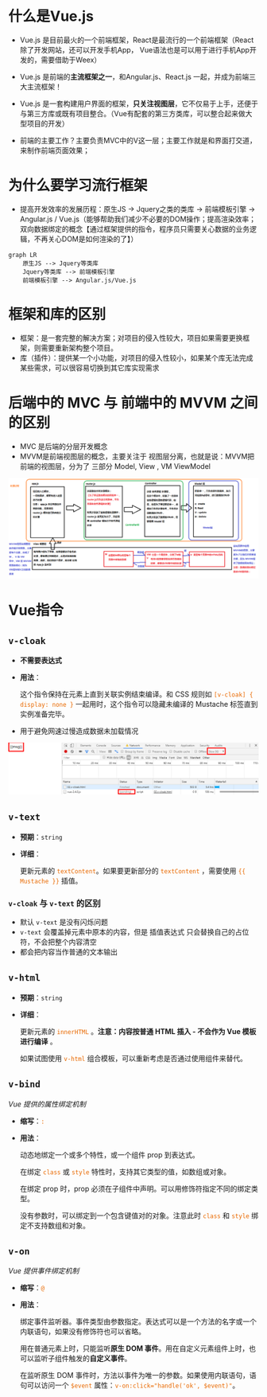 # 什么是Vue.js

- Vue.js 是目前最火的一个前端框架，React是最流行的一个前端框架（React除了开发网站，还可以开发手机App， Vue语法也是可以用于进行手机App开发的，需要借助于Weex）

- Vue.js 是前端的**主流框架之一**，和Angular.js、React.js 一起，并成为前端三大主流框架！
- Vue.js 是一套构建用户界面的框架，**只关注视图层**，它不仅易于上手，还便于与第三方库或既有项目整合。（Vue有配套的第三方类库，可以整合起来做大型项目的开发）
- 前端的主要工作？主要负责MVC中的V这一层；主要工作就是和界面打交道，来制作前端页面效果；

# 为什么要学习流行框架

- 提高开发效率的发展历程：原生JS -> Jquery之类的类库 -> 前端模板引擎 -> Angular.js / Vue.js（能够帮助我们减少不必要的DOM操作；提高渲染效率；双向数据绑定的概念【通过框架提供的指令，程序员只需要关心数据的业务逻辑，不再关心DOM是如何渲染的了】）

```mermaid
graph LR
	原生JS --> Jquery等类库
	Jquery等类库 --> 前端模板引擎
	前端模板引擎 --> Angular.js/Vue.js
```

# 框架和库的区别

- 框架：是一套完整的解决方案；对项目的侵入性较大，项目如果需要更换框架，则需要重新架构整个项目。
- 库（插件）：提供某一个小功能，对项目的侵入性较小，如果某个库无法完成某些需求，可以很容易切换到其它库实现需求

# 后端中的 MVC 与 前端中的 MVVM 之间的区别

- MVC 是后端的分层开发概念
- MVVM是前端视图层的概念，主要关注于 视图层分离，也就是说：MVVM把前端的视图层，分为了 三部分 Model, View , VM ViewModel

![MVVM理解](pic/pic01.png)

# Vue指令

## `v-cloak`

- **不需要表达式**

- **用法**：

  这个指令保持在元素上直到关联实例结束编译。和 CSS 规则如 <font color=#e96900>` [v-cloak] { display: none } `</font> 一起用时，这个指令可以隐藏未编译的 Mustache 标签直到实例准备完毕。

- 用于避免网速过慢造成数据未加载情况

![网页出现{{}}情况](pic/pic02.png)

## `v-text`

- **预期**：`string`

- **详细**：

  更新元素的 <font color=#e96900>`textContent`</font>。如果要更新部分的 <font color=#e96900>`textContent`</font> ，需要使用 <font color=#e96900>`{{ Mustache }}`</font> 插值。

### `v-cloak` 与 `v-text` 的区别

- 默认 `v-text` 是没有闪烁问题
- `v-text` 会覆盖掉元素中原本的内容，但是 插值表达式 只会替换自己的占位符，不会把整个内容清空
- 都会把内容当作普通的文本输出

## `v-html`

- **预期**：`string`

- **详细**：

  更新元素的 <font color=#e96900>`innerHTML`</font> 。**注意：内容按普通 HTML 插入 - 不会作为 Vue 模板进行编译** 。

  如果试图使用 <font color=#e96900>`v-html`</font> 组合模板，可以重新考虑是否通过使用组件来替代。

## `v-bind`

*Vue 提供的属性绑定机制*

- **缩写**：<font color=#e96900>`:`</font>

- **用法**：

  动态地绑定一个或多个特性，或一个组件 prop 到表达式。

  在绑定 <font color=#e96900>`class`</font> 或 <font color=#e96900>`style`</font> 特性时，支持其它类型的值，如数组或对象。

  在绑定 prop 时，prop 必须在子组件中声明。可以用修饰符指定不同的绑定类型。

  没有参数时，可以绑定到一个包含键值对的对象。注意此时 <font color=#e96900>`class`</font> 和 <font color=#e96900>`style`</font> 绑定不支持数组和对象。

## `v-on`

*Vue 提供事件绑定机制*

- **缩写**：<font color=#e96900>`@`</font>

- **用法**：

  绑定事件监听器。事件类型由参数指定。表达式可以是一个方法的名字或一个内联语句，如果没有修饰符也可以省略。

  用在普通元素上时，只能监听**原生 DOM 事件**。用在自定义元素组件上时，也可以监听子组件触发的**自定义事件**。

  在监听原生 DOM 事件时，方法以事件为唯一的参数。如果使用内联语句，语句可以访问一个 <font color=#e96900>`$event`</font> 属性：<font color=#e96900>`v-on:click="handle('ok', $event)"`</font>。